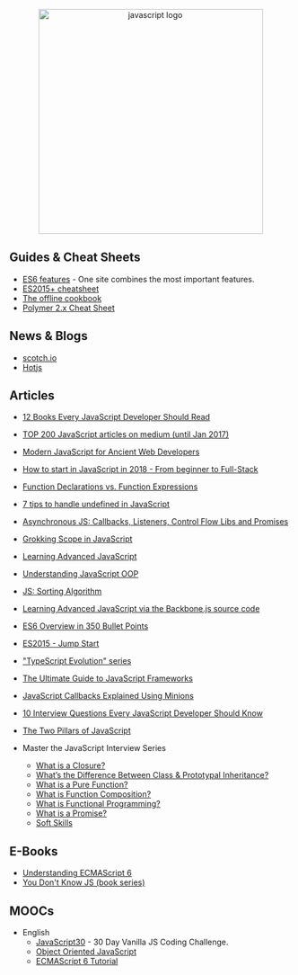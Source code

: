 <p align="center">
  <img width="400" src="http://logo-load.com/uploads/posts/2016-09/javascript-logo.png"  alt="javascript logo">
</p>

## Guides & Cheat Sheets

- [ES6 features](http://es6-features.org) - One site combines the most important features.
- [ES2015+ cheatsheet](https://devhints.io/es6)
- [The offline cookbook](https://jakearchibald.com/2014/offline-cookbook/)
- [Polymer 2.x Cheat Sheet](https://meowni.ca/posts/polymer-2-cheatsheet/)

## News & Blogs

- [scotch.io](https://scotch.io/)
- [Hotjs](https://www.hotjs.net/)

## Articles

- [12 Books Every JavaScript Developer Should Read](https://medium.com/javascript-scene/12-books-every-javascript-developer-should-read-9da76157fb3)
- [TOP 200 JavaScript articles on medium (until Jan 2017)](https://hackernoon.com/top-200-javascript-articles-on-medium-until-jan-2017-a0c6a1bfe094)
- [Modern JavaScript for Ancient Web Developers](https://trackchanges.postlight.com/modern-javascript-for-ancient-web-developers-58e7cae050f9)
- [How to start in JavaScript in 2018 - From beginner to Full-Stack](http://fullstackengine.net/how-to-start-in-javascript-2018/?lipi=urn%3Ali%3Apage%3Ad_flagship3_search_srp_content%3BHpx5tsMPSGGSEN2MkUMU5g%3D%3D)
- [Function Declarations vs. Function Expressions](https://javascriptweblog.wordpress.com/2010/07/06/function-declarations-vs-function-expressions/)
- [7 tips to handle undefined in JavaScript](https://rainsoft.io/7-tips-to-handle-undefined-in-javascript/?utm_source=mybridge&utm_medium=blog&utm_campaign=read_more)
- [Asynchronous JS: Callbacks, Listeners, Control Flow Libs and Promises](http://sporto.github.io/blog/2012/12/09/callbacks-listeners-promises/)
- [Grokking Scope in JavaScript](https://code.tutsplus.com/tutorials/grokking-scope-in-javascript--cms-26259)
- [Learning Advanced JavaScript](https://johnresig.com/apps/learn/)
- [Understanding JavaScript OOP](http://robotlolita.me/2011/10/09/understanding-javascript-oop.html)
- [JS: Sorting Algorithm](http://khan4019.github.io/front-end-Interview-Questions/sort.html)
- [Learning Advanced JavaScript via the Backbone.js source code](http://chrisawren.com/posts/Learning-Advanced-JavaScript-via-the-Backbone-js-source-code)
- [ES6 Overview in 350 Bullet Points](https://ponyfoo.com/articles/es6)
- [ES2015 - Jump Start](https://juristr.com/blog/2015/08/jump-start-es2015/)
- ["TypeScript Evolution" series](https://blog.mariusschulz.com/2016/09/27/typescript-2-0-non-nullable-types)
- [The Ultimate Guide to JavaScript Frameworks](https://javascriptreport.com/the-ultimate-guide-to-javascript-frameworks/)
- [JavaScript Callbacks Explained Using Minions](https://medium.freecodecamp.org/javascript-callbacks-explained-using-minions-da272f4d9bcd)
- [10 Interview Questions Every JavaScript Developer Should Know](https://medium.com/javascript-scene/10-interview-questions-every-javascript-developer-should-know-6fa6bdf5ad95)
- [The Two Pillars of JavaScript](https://medium.com/javascript-scene/the-two-pillars-of-javascript-ee6f3281e7f3)

- Master the JavaScript Interview Series
  - [What is a Closure?](https://medium.com/javascript-scene/master-the-javascript-interview-what-is-a-closure-b2f0d2152b36)
  - [What’s the Difference Between Class & Prototypal Inheritance?](https://medium.com/javascript-scene/master-the-javascript-interview-what-s-the-difference-between-class-prototypal-inheritance-e4cd0a7562e9)
  - [What is a Pure Function?](https://medium.com/javascript-scene/master-the-javascript-interview-what-is-a-pure-function-d1c076bec976)
  - [What is Function Composition?](https://medium.com/javascript-scene/master-the-javascript-interview-what-is-function-composition-20dfb109a1a0)
  - [What is Functional Programming?](https://medium.com/javascript-scene/master-the-javascript-interview-what-is-functional-programming-7f218c68b3a0)
  - [What is a Promise?](https://medium.com/javascript-scene/master-the-javascript-interview-what-is-a-promise-27fc71e77261)
  - [Soft Skills](https://medium.com/javascript-scene/master-the-javascript-interview-soft-skills-a8a5fb02c466)

## E-Books

- [Understanding ECMAScript 6](https://leanpub.com/understandinges6/read/)
- [You Don't Know JS (book series)](https://github.com/getify/You-Dont-Know-JS)

## MOOCs

- English
  - [JavaScript30](https://javascript30.com/) - 30 Day Vanilla JS Coding Challenge.
  - [Object Oriented JavaScript](https://www.youtube.com/watch?v=O8wwnhdkPE4)
  - [ECMAScript 6 Tutorial](https://www.youtube.com/watch?v=Jakoi0G8lBg&t=2s)
